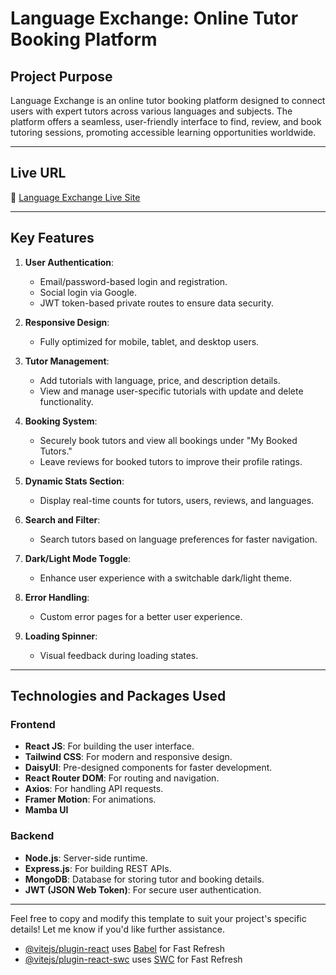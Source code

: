 
# Language Exchange: Online Tutor Booking Platform

## **Project Purpose**
Language Exchange is an online tutor booking platform designed to connect users with expert tutors across various languages and subjects. The platform offers a seamless, user-friendly interface to find, review, and book tutoring sessions, promoting accessible learning opportunities worldwide.

---

## **Live URL**
🔗 [Language Exchange Live Site]()  


---

## **Key Features**
1. **User Authentication**:  
   - Email/password-based login and registration.  
   - Social login via Google.  
   - JWT token-based private routes to ensure data security.  

2. **Responsive Design**:  
   - Fully optimized for mobile, tablet, and desktop users.  

3. **Tutor Management**:  
   - Add tutorials with language, price, and description details.  
   - View and manage user-specific tutorials with update and delete functionality.  

4. **Booking System**:  
   - Securely book tutors and view all bookings under "My Booked Tutors."  
   - Leave reviews for booked tutors to improve their profile ratings.  

5. **Dynamic Stats Section**:  
   - Display real-time counts for tutors, users, reviews, and languages.  

6. **Search and Filter**:  
   - Search tutors based on language preferences for faster navigation.  

7. **Dark/Light Mode Toggle**:  
   - Enhance user experience with a switchable dark/light theme.  

8. **Error Handling**:  
   - Custom error pages for a better user experience.  

9. **Loading Spinner**:  
   - Visual feedback during loading states.  

---

## **Technologies and Packages Used**

### **Frontend**  
- **React JS**: For building the user interface.  
- **Tailwind CSS**: For modern and responsive design.  
- **DaisyUI**: Pre-designed components for faster development.  
- **React Router DOM**: For routing and navigation.  
- **Axios**: For handling API requests.  
- **Framer Motion**: For animations.  
- **Mamba UI**

### **Backend**  
- **Node.js**: Server-side runtime.  
- **Express.js**: For building REST APIs.  
- **MongoDB**: Database for storing tutor and booking details.  
- **JWT (JSON Web Token)**: For secure user authentication.  


---

Feel free to copy and modify this template to suit your project's specific details! Let me know if you'd like further assistance.

- [@vitejs/plugin-react](https://github.com/vitejs/vite-plugin-react/blob/main/packages/plugin-react/README.md) uses [Babel](https://babeljs.io/) for Fast Refresh
- [@vitejs/plugin-react-swc](https://github.com/vitejs/vite-plugin-react-swc) uses [SWC](https://swc.rs/) for Fast Refresh
